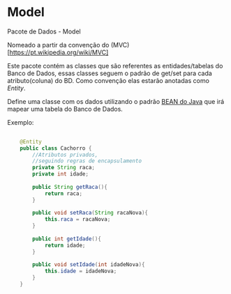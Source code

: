 # Model #
Pacote de Dados - Model

Nomeado a partir da convenção do (MVC)[https://pt.wikipedia.org/wiki/MVC]
 
Este pacote contém as classes que são referentes as entidades/tabelas do Banco de Dados,
essas classes seguem o padrão de get/set para cada atributo(coluna) do BD.
Como convenção elas estarão anotadas como *Entity*.

Define uma classe com os dados utilizando o padrão [BEAN do Java](https://pt.wikipedia.org/wiki/JavaBeans) que irá mapear uma tabela do Banco de Dados.

Exemplo: 

```java
	
	@Entity
	public class Cachorro {
		//Atributos privados, 
		//seguindo regras de encapsulamento
		private String raca;
		private int idade;
		
		public String getRaca(){
			return raca;
		}
		
		public void setRaca(String racaNova){
			this.raca = racaNova;
		}
		
		public int getIdade(){
			return idade;
		}
		
		public void setIdade(int idadeNova){
			this.idade = idadeNova;
		}
	}

```
